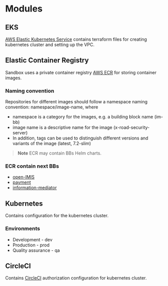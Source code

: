 # Modules

## EKS 
[AWS Elastic Kubernetes Service](https://aws.amazon.com/eks/) contains terraform files
for creating kubernetes cluster and setting up the VPC.


## Elastic Container Registry

Sandbox uses a private container registry [AWS ECR](https://aws.amazon.com/ecr/) for storing container images.

### Naming convention
Repositories for different images should follow a namespace naming convention:  namespace/image-name, where

* namespace is a category for the images, e.g. a building block name (im-bb)
* image name is a descriptive name for the image (x-road-security-server)
* In addition, tags can be used to distinguish different versions and variants of the image (latest, 7.2-slim)

> **Note**
> ECR may contain BBs Helm charts.

### ECR contain next BBs

* [open-IMIS](https://github.com/GovStackWorkingGroup/sandbox-open-imis)
* [payment](https://github.com/GovStackWorkingGroup/sandbox-ph-ee)
* [information-mediator](https://github.com/GovStackWorkingGroup/sandbox-information-mediator)

## Kubernetes
Contains configuration for the kubernetes cluster.

### Environments

* Development - dev
* Production - prod
* Quality assurance - qa

## CircleCI

Contains [CircleCI](https://circleci.com/) authorization configuration for kubernetes cluster.